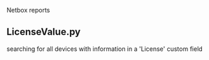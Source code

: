 Netbox reports

## LicenseValue.py
searching for all devices with information in a 'License' custom field 
